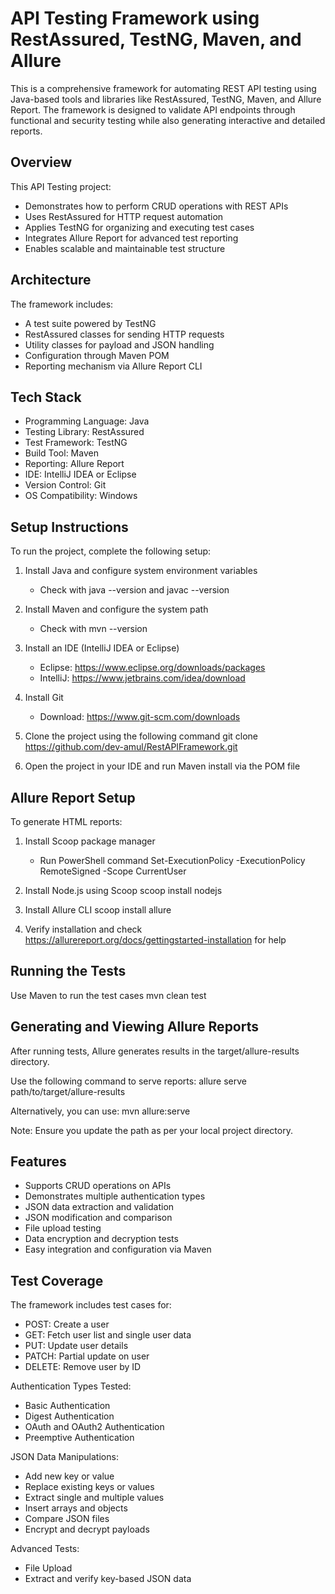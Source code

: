 # API Testing Framework using RestAssured, TestNG, Maven, and Allure

This is a comprehensive framework for automating REST API testing using Java-based tools and libraries like RestAssured, TestNG, Maven, and Allure Report. The framework is designed to validate API endpoints through functional and security testing while also generating interactive and detailed reports.

## Overview

This API Testing project:
- Demonstrates how to perform CRUD operations with REST APIs
- Uses RestAssured for HTTP request automation
- Applies TestNG for organizing and executing test cases
- Integrates Allure Report for advanced test reporting
- Enables scalable and maintainable test structure

## Architecture

The framework includes:
- A test suite powered by TestNG
- RestAssured classes for sending HTTP requests
- Utility classes for payload and JSON handling
- Configuration through Maven POM
- Reporting mechanism via Allure Report CLI

## Tech Stack

- Programming Language: Java
- Testing Library: RestAssured
- Test Framework: TestNG
- Build Tool: Maven
- Reporting: Allure Report
- IDE: IntelliJ IDEA or Eclipse
- Version Control: Git
- OS Compatibility: Windows

## Setup Instructions

To run the project, complete the following setup:

1. Install Java and configure system environment variables
    - Check with java --version and javac --version

2. Install Maven and configure the system path
    - Check with mvn --version

3. Install an IDE (IntelliJ IDEA or Eclipse)
    - Eclipse: https://www.eclipse.org/downloads/packages
    - IntelliJ: https://www.jetbrains.com/idea/download

4. Install Git
    - Download: https://www.git-scm.com/downloads

5. Clone the project using the following command
   git clone https://github.com/dev-amul/RestAPIFramework.git

6. Open the project in your IDE and run Maven install via the POM file

## Allure Report Setup

To generate HTML reports:

1. Install Scoop package manager
    - Run PowerShell command
      Set-ExecutionPolicy -ExecutionPolicy RemoteSigned -Scope CurrentUser

2. Install Node.js using Scoop
   scoop install nodejs

3. Install Allure CLI
   scoop install allure

4. Verify installation and check https://allurereport.org/docs/gettingstarted-installation for help

## Running the Tests

Use Maven to run the test cases
mvn clean test

## Generating and Viewing Allure Reports

After running tests, Allure generates results in the target/allure-results directory.

Use the following command to serve reports:
allure serve path/to/target/allure-results

Alternatively, you can use:
mvn allure:serve

Note: Ensure you update the path as per your local project directory.

## Features

- Supports CRUD operations on APIs
- Demonstrates multiple authentication types
- JSON data extraction and validation
- JSON modification and comparison
- File upload testing
- Data encryption and decryption tests
- Easy integration and configuration via Maven

## Test Coverage

The framework includes test cases for:

- POST: Create a user
- GET: Fetch user list and single user data
- PUT: Update user details
- PATCH: Partial update on user
- DELETE: Remove user by ID

Authentication Types Tested:
- Basic Authentication
- Digest Authentication
- OAuth and OAuth2 Authentication
- Preemptive Authentication

JSON Data Manipulations:
- Add new key or value
- Replace existing keys or values
- Extract single and multiple values
- Insert arrays and objects
- Compare JSON files
- Encrypt and decrypt payloads

Advanced Tests:
- File Upload
- Extract and verify key-based JSON data


